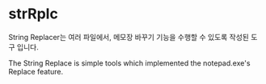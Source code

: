 # strRplc
String Replacer는 여러 파일에서, 메모장 바꾸기 기능을 수행할 수 있도록 작성된 도구 입니다.

The String Replace is simple tools which implemented the notepad.exe's Replace feature.
